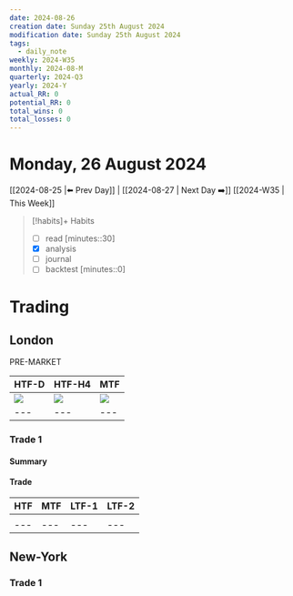 ```yaml
---
date: 2024-08-26
creation date: Sunday 25th August 2024
modification date: Sunday 25th August 2024
tags:
  - daily_note
weekly: 2024-W35
monthly: 2024-08-M
quarterly: 2024-Q3
yearly: 2024-Y
actual_RR: 0
potential_RR: 0
total_wins: 0
total_losses: 0
---
```

# Monday, 26 August 2024

 [[2024-08-25 |⬅️ Prev Day]] | [[2024-08-27 | Next Day ➡️]] [[2024-W35 | This Week]]


> [!habits]+ Habits
> - [ ] read [minutes::30]
> - [x] analysis 
> - [ ] journal
> - [ ] backtest [minutes::0]



# Trading
## London 

PRE-MARKET
 
| HTF-D                                                    | HTF-H4                                                   | MTF                                                      |
| -------------------------------------------------------- | -------------------------------------------------------- | -------------------------------------------------------- |
| ![](https://s3.tradingview.com/snapshots/l/LbNvM1l4.png) | ![](https://s3.tradingview.com/snapshots/x/XvhADSjS.png) | ![](https://s3.tradingview.com/snapshots/l/LYHtcDMs.png) |
| ---                                                      | ---                                                      | ---                                                      |


### Trade 1
#### Summary

#### Trade
|   HTF  |MTF|LTF-1|LTF-2
| --- | --- |--- | --- |
|  ![]() |  ![]()   | ![]() | ![]() |
| --- | --- |--- | --- |

## New-York
### Trade 1
